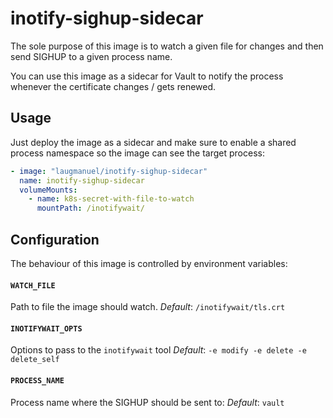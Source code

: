 # inotify-sighup-sidecar

The sole purpose of this image is to watch a given file for changes and then send SIGHUP to a given process name.

You can use this image as a sidecar for Vault to notify the process whenever the certificate changes / gets renewed.

## Usage

Just deploy the image as a sidecar and make sure to enable a shared process namespace so the image can see the target process:

```yaml
- image: "laugmanuel/inotify-sighup-sidecar"
  name: inotify-sighup-sidecar
  volumeMounts:
    - name: k8s-secret-with-file-to-watch
      mountPath: /inotifywait/
```

## Configuration

The behaviour of this image is controlled by environment variables:

#### `WATCH_FILE`

Path to file the image should watch.
*Default*: `/inotifywait/tls.crt`

#### `INOTIFYWAIT_OPTS`

Options to pass to the `inotifywait` tool
*Default*: `-e modify -e delete -e delete_self`

#### `PROCESS_NAME`

Process name where the SIGHUP should be sent to:
*Default*: `vault`
